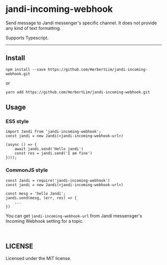 # jandi-incoming-webhook
Send message to Jandi messenger's specific channel. It does not provide any kind of text formatting.

Supports Typescript.

---

## Install

`npm install --save https://github.com/HerbertLim/jandi-incoming-webhook.git`

or

`yarn add https://github.com/HerbertLim/jandi-incoming-webhook.git`

## Usage

### ES5 style
```
import Jandi from 'jandi-incoming-webhook';
const jandi = new Jandi(<jandi-incoming-webhook-url>)

(async () => {
    await jandi.send('Hello jandi')
    const res = jandi.send('I am fine')
})();
```

### CommonJS style
```
const Jandi = require('jandi-incoming-webhook')
const jandi = new Jandi(<jandi-incoming-webhook-url>)

const mesg = 'hello Jandi';
jandi.send(mesg, (err, res) => {
    ...
})
```


You can get `jandi-incoming-webhook-url` from Jandi messensger's Incoming Webhook setting for a topic.

&nbsp;

## LICENSE
Licensed under the MIT license.